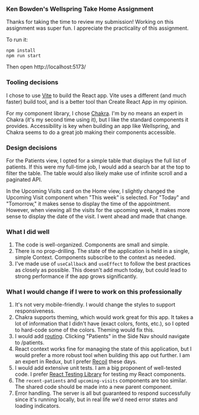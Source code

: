 ### Ken Bowden's Wellspring Take Home Assignment

Thanks for taking the time to review my submission! Working on this assignment was super fun. I appreciate the practicality of this assignment.

To run it:

```
npm install
npm run start
```

Then open http://localhost:5173/

### Tooling decisions

I chose to use [Vite](https://vitejs.dev/) to build the React app. Vite uses a different (and much faster) build tool, and is a better tool than Create React App in my opinion.

For my component library, I chose [Chakra](https://chakra-ui.com/). I'm by no means an expert in Chakra (it's my second time using it), but I like the standard components it provides. Accessibility is key when building an app like Wellspring, and Chakra seems to do a great job making their components accessible.

### Design decisions

For the Patients view, I opted for a simple table that displays the full list of patients. If this were my full-time job, I would add a search bar at the top to filter the table. The table would also likely make use of infinite scroll and a paginated API.

In the Upcoming Visits card on the Home view, I slightly changed the Upcoming Visit component when "This week" is selected. For "Today" and "Tomorrow," it makes sense to display the time of the appointment. However, when viewing all the visits for the upcoming week, it makes more sense to display the date of the visit. I went ahead and made that change.

### What I did well

1. The code is well-organized. Components are small and simple.
2. There is no prop-drilling. The state of the application is held in a single, simple Context. Components subscribe to the context as needed.
3. I've made use of `useCallback` and `useEffect` to follow the best practices as closely as possible. This doesn't add much today, but could lead to strong performance if the app grows significantly.

### What I would change if I were to work on this professionally

1. It's not very mobile-friendly. I would change the styles to support responsiveness.
2. Chakra supports theming, which would work great for this app. It takes a lot of information that I didn't have (exact colors, fonts, etc.), so I opted to hard-code some of the colors. Theming would fix this.
3. I would add [routing](https://reactrouter.com/en/main). Clicking "Patients" in the Side Nav should navigate to /patients.
4. React context works fine for managing the state of this application, but I would prefer a more robust tool when building this app out further. I am an expert in Redux, but I prefer [Recoil](https://recoiljs.org/) these days.
5. I would add extensive unit tests. I am a big proponent of well-tested code. I prefer [React Testing Library](https://testing-library.com/docs/react-testing-library/intro/) for testing my React components.
6. The `recent-patients` and `upcoming-visits` components are too similar. The shared code should be made into a new parent component.
7. Error handling. The server is all but guaranteed to respond successfully since it's running locally, but in real life we'd need error states and loading indicators.
